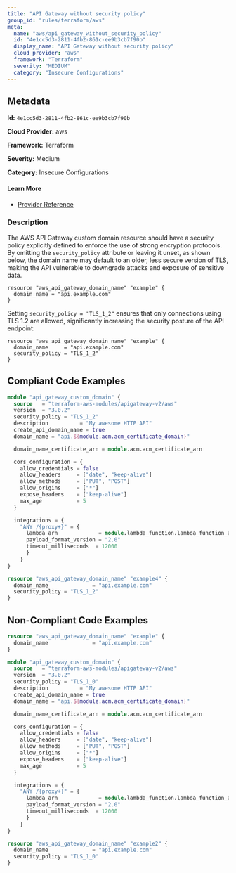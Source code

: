 ```yaml
---
title: "API Gateway without security policy"
group_id: "rules/terraform/aws"
meta:
  name: "aws/api_gateway_without_security_policy"
  id: "4e1cc5d3-2811-4fb2-861c-ee9b3cb7f90b"
  display_name: "API Gateway without security policy"
  cloud_provider: "aws"
  framework: "Terraform"
  severity: "MEDIUM"
  category: "Insecure Configurations"
---
```

## Metadata

**Id:** `4e1cc5d3-2811-4fb2-861c-ee9b3cb7f90b`

**Cloud Provider:** aws

**Framework:** Terraform

**Severity:** Medium

**Category:** Insecure Configurations

#### Learn More

 - [Provider Reference](https://registry.terraform.io/providers/hashicorp/aws/latest/docs/resources/api_gateway_domain_name#security_policy)

### Description

 The AWS API Gateway custom domain resource should have a security policy explicitly defined to enforce the use of strong encryption protocols. By omitting the `security_policy` attribute or leaving it unset, as shown below, the domain name may default to an older, less secure version of TLS, making the API vulnerable to downgrade attacks and exposure of sensitive data.

```
resource "aws_api_gateway_domain_name" "example" {
  domain_name = "api.example.com"
}
```

Setting `security_policy = "TLS_1_2"` ensures that only connections using TLS 1.2 are allowed, significantly increasing the security posture of the API endpoint:

```
resource "aws_api_gateway_domain_name" "example" {
  domain_name     = "api.example.com"
  security_policy = "TLS_1_2"
}
```


## Compliant Code Examples
```terraform
module "api_gateway_custom_domain" {
  source   = "terraform-aws-modules/apigateway-v2/aws"
  version  = "3.0.2"
  security_policy = "TLS_1_2"
  description          = "My awesome HTTP API"
  create_api_domain_name = true
  domain_name = "api.${module.acm.acm_certificate_domain}"

  domain_name_certificate_arn = module.acm.acm_certificate_arn

  cors_configuration = {
    allow_credentials = false
    allow_headers     = ["date", "keep-alive"]
    allow_methods     = ["PUT", "POST"]
    allow_origins     = ["*"]
    expose_headers    = ["keep-alive"]
    max_age           = 5
  }

  integrations = {
    "ANY /{proxy+}" = {
      lambda_arn             = module.lambda_function.lambda_function_arn
      payload_format_version = "2.0"
      timeout_milliseconds  = 12000
      }
    }
}
```

```terraform
resource "aws_api_gateway_domain_name" "example4" {
  domain_name              = "api.example.com"
  security_policy = "TLS_1_2"
}

```
## Non-Compliant Code Examples
```terraform
resource "aws_api_gateway_domain_name" "example" {
  domain_name              = "api.example.com"
}

```

```terraform
module "api_gateway_custom_domain" {
  source   = "terraform-aws-modules/apigateway-v2/aws"
  version  = "3.0.2"
  security_policy = "TLS_1_0"
  description          = "My awesome HTTP API"
  create_api_domain_name = true
  domain_name = "api.${module.acm.acm_certificate_domain}"

  domain_name_certificate_arn = module.acm.acm_certificate_arn

  cors_configuration = {
    allow_credentials = false
    allow_headers     = ["date", "keep-alive"]
    allow_methods     = ["PUT", "POST"]
    allow_origins     = ["*"]
    expose_headers    = ["keep-alive"]
    max_age           = 5
  }

  integrations = {
    "ANY /{proxy+}" = {
      lambda_arn             = module.lambda_function.lambda_function_arn
      payload_format_version = "2.0"
      timeout_milliseconds  = 12000
      }
    }
}
```

```terraform
resource "aws_api_gateway_domain_name" "example2" {
  domain_name              = "api.example.com"
  security_policy = "TLS_1_0"
}

```